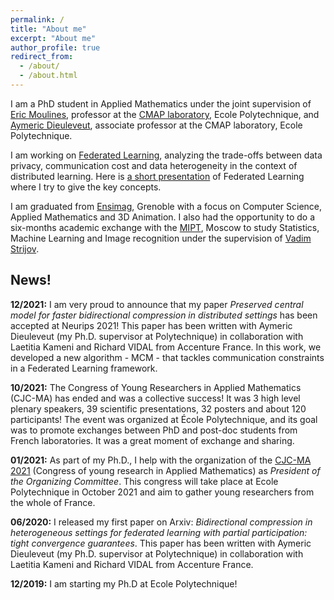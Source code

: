 ```yaml
---
permalink: /
title: "About me"
excerpt: "About me"
author_profile: true
redirect_from: 
  - /about/
  - /about.html
---
```


I am a PhD student in Applied Mathematics under the joint supervision of [Eric Moulines](https://scholar.google.fr/citations?user=_XE1LvQAAAAJ&hl=fr), professor at the [CMAP laboratory](https://portail.polytechnique.edu/cmap/fr/), Ecole Polytechnique, and [Aymeric Dieuleveut](https://scholar.google.fr/citations?user=ge-OinUAAAAJ&hl=fr), associate professor at the CMAP laboratory, Ecole Polytechnique. 

I am working on [Federated Learning](https://en.wikipedia.org/wiki/Federated_learning), analyzing the trade-offs between data privacy, communication cost and data heterogeneity in the context of distributed learning. 
Here is [a short presentation](https://www.telecom-paris.fr/federated-learning-privacy-friendly-ai) of Federated Learning where I try to give the key concepts.

I am graduated from [Ensimag](https://ensimag.grenoble-inp.fr/), Grenoble with a focus on Computer Science, Applied Mathematics and 3D Animation. 
I also had the opportunity to do a six-months academic exchange with the [MIPT](https://mipt.ru/english/), Moscow to study Statistics, Machine Learning and Image recognition under the supervision of [Vadim Strijov](https://scholar.google.ru/citations?user=3TpENmIAAAAJ&hl=en).

## News!

**12/2021:** I am very proud to announce that my paper *Preserved central model for faster bidirectional compression in distributed settings* has been accepted at Neurips 2021! This paper has been written with Aymeric Dieuleveut (my Ph.D. supervisor at Polytechnique) in collaboration with Laetitia Kameni and Richard VIDAL from Accenture France. In this work, we developed a new algorithm - MCM - that tackles communication constraints in a Federated Learning framework.

**10/2021:** The Congress of Young Researchers in Applied Mathematics (CJC-MA) has ended and was a collective success! It was 3 high level plenary speakers, 39 scientific presentations, 32 posters and about 120 participants! The event was organized at École Polytechnique, and its goal was to promote exchanges between PhD and post-doc students from French laboratories. It was a great moment of exchange and sharing.

**01/2021:** As part of my Ph.D., I help with the organization of the [CJC-MA 2021](https://cjc-ma2021.github.io/) (Congress of young research in Applied Mathematics) as *President of the Organizing Committee*. 
This congress will take place at Ecole Polytechnique in October 2021 and aim to gather young researchers from the whole of France.

**06/2020:** I released my first paper on Arxiv: *Bidirectional compression in heterogeneous settings for federated learning with partial participation: tight convergence guarantees*. This paper has been written with Aymeric Dieuleveut (my Ph.D. supervisor at Polytechnique) in collaboration with Laetitia Kameni and Richard VIDAL from Accenture France.

**12/2019:** I am starting my Ph.D at Ecole Polytechnique!


